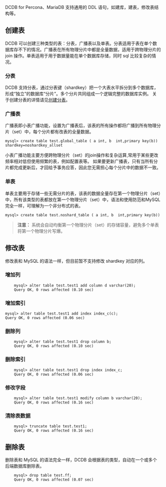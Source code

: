 DCDB for Percona、MariaDB 支持通用的 DDL 语句，如建库，建表，修改表结构等。

## 创建表

DCDB 可以创建三种类型的表：分表，广播表以及单表。分表适用于表在单个数据库存不下的情况。广播表在所有物理分片中都是全量数据，适用于跨物理分片的 join 操作。单表适用于用于数据量能在单个数据库存储，同时 sql 比较复杂的情况。

### 分表
DCDB 支持分表，通过分表键（shardkey）把一个大表水平拆分到多个数据库，形成“独立”的数据库“分片”。多个分片共同组成一个逻辑完整的数据库实例。
关于创建分表的详情请见[创建分表](https://www.qcloud.com/document/product/557/8767)。

### 广播表
广播表即小表广播功能，设置为广播表后，该表的所有操作都将广播到所有物理分片（set）中，每个分片都有改表的全量数据。
```
mysql> create table test.global_table ( a int, b  int,primary key(b)) shardkey=noshardkey_allset
```
小表广播功能主要方便跨物理分片（set）的join操作和复杂运算,常用于某些更改频率相对低但使用频繁的表，例如配置表等。
如果要更新广播表，只有当所有分片都完成更新后，才回给予事务应答，因此您无需担心每个分片中的数据不一致。

### 单表
单表主要用于存储一些无需分片的表，该表的数据全量存在第一个物理分片（set）中，所有该类型的表都放在第一个物理分片（set）中，语法和使用防范和MySQL完全一样，可理解为一个非分布式的表。
```
mysql> create table test.noshard_table ( a int, b  int,primary key(b)) 
```

> **注意：**
> 系统会自动均衡第一个物理分片（set）的存储容量，避免多个单表将第一个物理分片写爆。

## 修改表
修改表和 MySQL 的语法一样，但目前暂不支持修改 shardkey 对应的列。

### 增加列
```
	mysql> alter table test.test1 add column d varchar(20);
	Query OK, 0 rows affected (0.10 sec)
```	
### 增加索引
```
mysql> alter table test.test1 add index index_c(c);
Query OK, 0 rows affected (0.06 sec)
```
### 删除列
```
	mysql> alter table test.test1 drop column b;
	Query OK, 0 rows affected (0.10 sec)
```
### 删除索引
```
	mysql> alter table test.test1 drop index index_c;
	Query OK, 0 rows affected (0.06 sec)
```
### 修改字段
```
	mysql> alter table test.test1 modify column b varchar(20);
	Query OK, 0 rows affected (0.16 sec)
```
### 清除表数据
```	
	mysql> truncate table test.test1;
	Query OK, 0 rows affected (0.16 sec)	
```
## 删除表
删除表和 MySQL 的语法完全一样，DCDB 会根据表的类型，自动在一个或多个后端数据库删除表。
```
	mysql> drop table test.ff;
	Query OK, 0 rows affected (0.07 sec)
```
